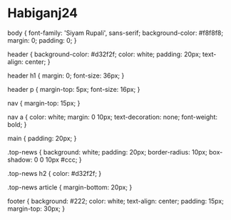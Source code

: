 # Habiganj24
body {
  font-family: 'Siyam Rupali', sans-serif;
  background-color: #f8f8f8;
  margin: 0;
  padding: 0;
}

header {
  background-color: #d32f2f;
  color: white;
  padding: 20px;
  text-align: center;
}

header h1 {
  margin: 0;
  font-size: 36px;
}

header p {
  margin-top: 5px;
  font-size: 16px;
}

nav {
  margin-top: 15px;
}

nav a {
  color: white;
  margin: 0 10px;
  text-decoration: none;
  font-weight: bold;
}

main {
  padding: 20px;
}

.top-news {
  background: white;
  padding: 20px;
  border-radius: 10px;
  box-shadow: 0 0 10px #ccc;
}

.top-news h2 {
  color: #d32f2f;
}

.top-news article {
  margin-bottom: 20px;
}

footer {
  background: #222;
  color: white;
  text-align: center;
  padding: 15px;
  margin-top: 30px;
}
